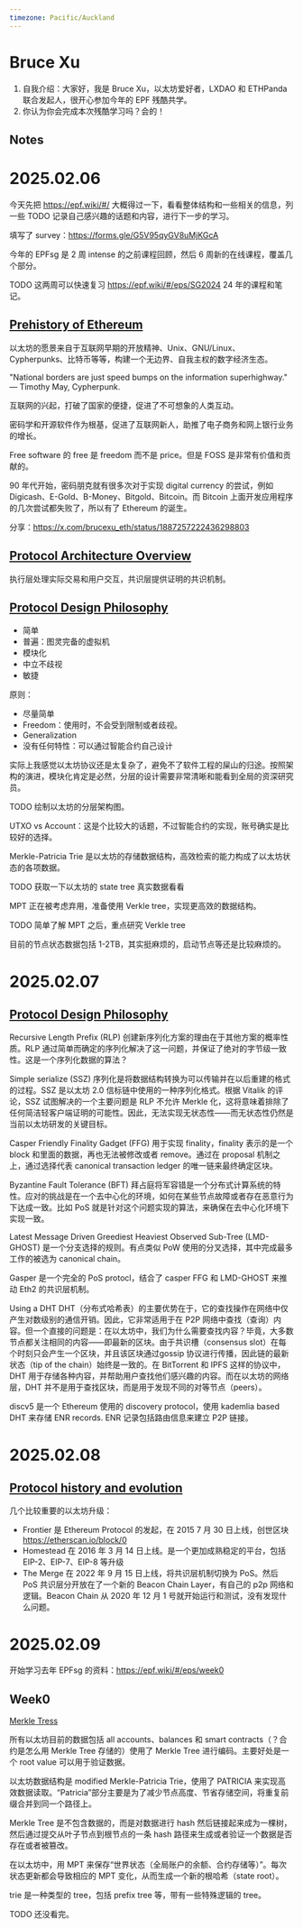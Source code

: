 ```yaml
---
timezone: Pacific/Auckland
---
```


# Bruce Xu

1. 自我介绍：大家好，我是 Bruce Xu，以太坊爱好者，LXDAO 和 ETHPanda 联合发起人，很开心参加今年的 EPF 残酷共学。
2. 你认为你会完成本次残酷学习吗？会的！

## Notes

<!-- Content_START -->

# 2025.02.06

今天先把 https://epf.wiki/#/ 大概得过一下，看看整体结构和一些相关的信息，列一些 TODO 记录自己感兴趣的话题和内容，进行下一步的学习。

填写了 survey：<https://forms.gle/G5V95qyGV8uMjKGcA>

今年的 EPFsg 是 2 周 intense 的之前课程回顾，然后 6 周新的在线课程，覆盖几个部分。

TODO 这两周可以快速复习 https://epf.wiki/#/eps/SG2024 24 年的课程和笔记。


## [Prehistory of Ethereum](https://epf.wiki/#/wiki/protocol/prehistory)

以太坊的愿景来自于互联网早期的开放精神、Unix、GNU/Linux、Cypherpunks、比特币等等，构建一个无边界、自我主权的数字经济生态。

"National borders are just speed bumps on the information superhighway."
— Timothy May, Cypherpunk.

互联网的兴起，打破了国家的便捷，促进了不可想象的人类互动。

密码学和开源软件作为根基，促进了互联网新人，助推了电子商务和网上银行业务的增长。

Free software 的 free 是 freedom 而不是 price。但是 FOSS 是非常有价值和贡献的。

90 年代开始，密码朋克就有很多次对于实现 digital currency 的尝试，例如 Digicash、E-Gold、B-Money、Bitgold、Bitcoin。而 Bitcoin 上面开发应用程序的几次尝试都失败了，所以有了 Ethereum 的诞生。

分享：<https://x.com/brucexu_eth/status/1887257222436298803>

## [Protocol Architecture Overview](https://epf.wiki/#/wiki/protocol/architecture)

执行层处理实际交易和用户交互，共识层提供证明的共识机制。

## [Protocol Design Philosophy](https://epf.wiki/#/wiki/protocol/design-rationale)

- 简单
- 普遍：图灵完备的虚拟机
- 模块化
- 中立不歧视
- 敏捷

原则：

- 尽量简单
- Freedom：使用时，不会受到限制或者歧视。
- Generalization
- 没有任何特性：可以通过智能合约自己设计

实际上我感觉以太坊协议还是太复杂了，避免不了软件工程的屎山的归途。按照架构的演进，模块化肯定是必然，分层的设计需要非常清晰和能看到全局的资深研究员。

TODO 绘制以太坊的分层架构图。

UTXO vs Account：这是个比较大的话题，不过智能合约的实现，账号确实是比较好的选择。

Merkle-Patricia Trie 是以太坊的存储数据结构，高效检索的能力构成了以太坊状态的各项数据。

TODO 获取一下以太坊的 state tree 真实数据看看

MPT 正在被考虑弃用，准备使用 Verkle tree，实现更高效的数据结构。

TODO 简单了解 MPT 之后，重点研究 Verkle tree

目前的节点状态数据包括 1-2TB，其实挺麻烦的，启动节点等还是比较麻烦的。

# 2025.02.07

## [Protocol Design Philosophy](https://epf.wiki/#/wiki/protocol/design-rationale)

Recursive Length Prefix (RLP) 创建新序列化方案的理由在于其他方案的概率性质。RLP 通过简单而确定的序列化解决了这一问题，并保证了绝对的字节级一致性。这是一个序列化数据的算法？

Simple serialize (SSZ) 序列化是将数据结构转换为可以传输并在以后重建的格式的过程。SSZ 是以太坊 2.0 信标链中使用的一种序列化格式。根据 Vitalik 的评论，SSZ 试图解决的一个主要问题是 RLP 不允许 Merkle 化，这将意味着排除了任何简洁轻客户端证明的可能性。因此，无法实现无状态性——而无状态性仍然是当前以太坊研发的关键目标。

Casper Friendly Finality Gadget (FFG) 用于实现 finality，finality 表示的是一个 block 和里面的数据，再也无法被修改或者 remove。通过在 proposal 机制之上，通过选择代表 canonical transaction ledger 的唯一链来最终确定区块。

Byzantine Fault Tolerance (BFT) 拜占庭将军容错是一个分布式计算系统的特性。应对的挑战是在一个去中心化的环境，如何在某些节点故障或者存在恶意行为下达成一致。比如 PoS 就是针对这个问题实现的算法，来确保在去中心化环境下实现一致。

Latest Message Driven Greediest Heaviest Observed Sub-Tree (LMD-GHOST) 是一个分支选择的规则。有点类似 PoW 使用的分叉选择，其中完成最多工作的被选为 canonical chain。

Gasper 是一个完全的 PoS protocl，结合了 casper FFG 和 LMD-GHOST 来推动 Eth2 的共识层机制。

Using a DHT DHT（分布式哈希表）的主要优势在于，它的查找操作在网络中仅产生对数级别的通信开销。因此，它非常适用于在 P2P 网络中查找（查询）内容。但一个直接的问题是：在以太坊中，我们为什么需要查找内容？毕竟，大多数节点都关注相同的内容——即最新的区块。由于共识槽（consensus slot）在每个时刻只会产生一个区块，并且该区块通过gossip 协议进行传播，因此链的最新状态（tip of the chain）始终是一致的。在 BitTorrent 和 IPFS 这样的协议中，DHT 用于存储各种内容，并帮助用户查找他们感兴趣的内容。而在以太坊的网络层，DHT 并不是用于查找区块，而是用于发现不同的对等节点（peers）。

discv5 是一个 Ethereum 使用的 discovery protocol，使用 kademlia based DHT 来存储 ENR records. ENR 记录包括路由信息来建立 P2P 链接。

# 2025.02.08

## [Protocol history and evolution](https://epf.wiki/#/wiki/protocol/history)

几个比较重要的以太坊升级：

- Frontier 是 Ethereum Protocol 的发起，在 2015 7 月 30 日上线，创世区块 <https://etherscan.io/block/0>
- Homestead 在 2016 年 3 月 14 日上线。是一个更加成熟稳定的平台，包括 EIP-2、EIP-7、EIP-8 等升级
- The Merge 在 2022 年 9 月 15 日上线，将共识层机制切换为 PoS。然后 PoS 共识层分开放在了一个新的 Beacon Chain Layer，有自己的 p2p 网络和逻辑。Beacon Chain 从 2020 年 12 月 1 号就开始运行和测试，没有发现什么问题。

# 2025.02.09

开始学习去年 EPFsg 的资料：https://epf.wiki/#/eps/week0

## Week0

[Merkle Tress](https://ethereum.org/en/developers/docs/data-structures-and-encoding/patricia-merkle-trie/)

所有以太坊目前的数据包括 all accounts、balances 和 smart contracts（？合约是怎么用 Merkle Tree 存储的）使用了 Merkle Tree 进行编码。主要好处是一个 root value 可以用于验证数据。

以太坊数据结构是 modified Merkle-Patricia Trie，使用了 PATRICIA 来实现高效数据读取。“Patricia”部分主要是为了减少节点高度、节省存储空间，将重复前缀合并到同一个路径上。

Merkle Tree 是不包含数据的，而是对数据进行 hash 然后链接起来成为一棵树，然后通过提交从叶子节点到根节点的一条 hash 路径来生成或者验证一个数据是否存在或者被篡改。

在以太坊中，用 MPT 来保存“世界状态（全局账户的余额、合约存储等）”。每次状态更新都会导致相应的 MPT 变化，从而生成一个新的根哈希（state root）。

trie 是一种类型的 tree，包括 prefix tree 等，带有一些特殊逻辑的 tree。

TODO 还没看完。



<!-- Content_END -->
